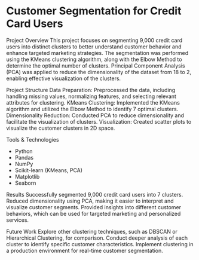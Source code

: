 # Customer Segmentation for Credit Card Users

Project Overview
This project focuses on segmenting 9,000 credit card users into distinct clusters to better understand customer behavior and enhance targeted marketing strategies. The segmentation was performed using the KMeans clustering algorithm, along with the Elbow Method to determine the optimal number of clusters. Principal Component Analysis (PCA) was applied to reduce the dimensionality of the dataset from 18 to 2, enabling effective visualization of the clusters.

Project Structure
Data Preparation: Preprocessed the data, including handling missing values, normalizing features, and selecting relevant attributes for clustering.
KMeans Clustering: Implemented the KMeans algorithm and utilized the Elbow Method to identify 7 optimal clusters.
Dimensionality Reduction: Conducted PCA to reduce dimensionality and facilitate the visualization of clusters.
Visualization: Created scatter plots to visualize the customer clusters in 2D space.

Tools & Technologies
- Python
- Pandas
- NumPy
- Scikit-learn (KMeans, PCA)
- Matplotlib
- Seaborn

Results
Successfully segmented 9,000 credit card users into 7 clusters.
Reduced dimensionality using PCA, making it easier to interpret and visualize customer segments.
Provided insights into different customer behaviors, which can be used for targeted marketing and personalized services.

Future Work
Explore other clustering techniques, such as DBSCAN or Hierarchical Clustering, for comparison.
Conduct deeper analysis of each cluster to identify specific customer characteristics.
Implement clustering in a production environment for real-time customer segmentation.

